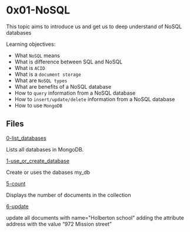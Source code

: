 # 0x01-NoSQL

This topic aims to introduce us and get us to deep understand of NoSQL databases

Learning objectives:

*  What `NoSQL` means
*  What is difference between SQL and NoSQL
*  What is `ACID`
*  What is a `document storage`
*  What are `NoSQL types`
*  What are benefits of a NoSQL database
*  How to `query` information from a NoSQL database
*  How to `insert/update/delete` information from a NoSQL database
*  How to use `MongoDB`

## Files

[0-list_databases](./0-list_databases)

Lists all databases in MongoDB.

[1-use_or_create_database](./1-use_or_create_database)

Create or uses the dabases my_db

[5-count](./5-count)

Displays the number of documents in the collection

[6-update](./6-update)

update all documents with name="Holberton school" adding the attribute address with the value “972 Mission street”

